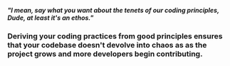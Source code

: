 **_"I mean, say what you want about the tenets of our coding principles, Dude, at least it's an ethos."_**

### Deriving your coding practices from good principles ensures that your codebase doesn't devolve into chaos as as the project grows and more developers begin contributing.
